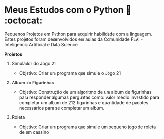 # Meus Estudos com o Python :snake: :octocat:
  
  
Pequenos Projetos em Python para adquirir habilidade com a linguagem. Estes projetos foram desenvolvidos em aulas da Comunidade FLAI - Inteligencia Artificial e Data Science

**Projetos**

1. Simulador do Jogo 21
    * Objetivo: Criar um programa que simule o Jogo 21
    
2. Album de Figurinhas
    * Objetivo: Construção de um algoritmo de um album de figurinhas para responder algumas perguntas como: valor médio investido para completar um album de 212 figurinhas e quantidade de pacotes necessários para se completar um album.
    
3. Roleta
    * Objetivo: Criar um programa que simule um pequeno jogo de roleta de um cassino
